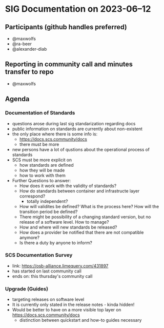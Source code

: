 # SIG Documentation on 2023-06–12

## Participants (github handles preferred)

* @maxwolfs
* @ra-beer
* @alexander-diab

## Reporting in community call and minutes transfer to repo

* @maxwolfs

## Agenda

### Documentation of Standards

* questions arose during last sig standarization regarding docs
* public information on standards are currently about non-existent
* the only place where there is some info is:
  * <https://docs.scs.community/docs>
  * there must be more
* new persons have a lot of qustions about the operational process of standards
* SCS must be more explicit on
  * how standards are defined
  * how they will be made
  * how to work with them
* Further Questions to answer:
  * How does it work with the validity of standards?
  * How do standards between container and infrastructe layer correspond?
    * totally independent?
  * How will validites be defined? What is the process here? How will the transition period be defined?
  * There might be possibility of a changing standard version, but no release of a software level. How to manage?
  * How and where will new standards be released?
  * How does a provider be notified that there are not compatible anymore?
  * Is there a duty by anyone to inform?

### SCS Documentation Survey

* link: <https://osb-alliance.limequery.com/431897>
* has started on last community call
* ends on: this thursday's community call

### Upgrade (Guides)

* targeting releases on software level
* It is currently only stated in the release notes - kinda hidden!
* Would be better to have on a more visible top layer on <https://docs.scs.community/docs>
  * distinction between quickstart and how-to guides necessary
